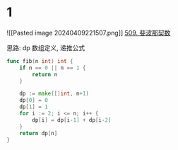 # 1
![[Pasted image 20240409221507.png]]
[509. 斐波那契数](https://leetcode.cn/problems/fibonacci-number/)

思路: dp 数组定义, 递推公式
```go
func fib(n int) int {
	if n == 0 || n == 1 {
		return n
	}

	dp := make([]int, n+1)
	dp[0] = 0
	dp[1] = 1
	for i := 2; i <= n; i++ {
		dp[i] = dp[i-1] + dp[i-2]
	}
	return dp[n]
}
```